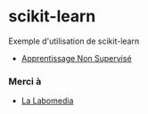 # scikit-learn

Exemple d'utilisation de scikit-learn


* [Apprentissage Non Supervisé](https://ressources.labomedia.org/apprentissage_non_supervise#unsupervised_learning)


### Merci à

* [La Labomedia](https://labomedia.org)
